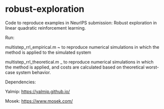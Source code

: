 # robust-exploration
Code to reproduce examples in NeurIPS submission: Robust exploration in linear quadratic reinforcement learning.

Run: 

multistep_rrl_empirical.m ~ to reproduce numerical simulations in which the method is applied to the simulated system

multistep_rrl_theoretical.m _ to reproduce numerical simulations in which the method is applied, and costs are calculated based on theoretical worst-case system behavior.


Dependencies:

Yalmip: https://yalmip.github.io/

Mosek: https://www.mosek.com/

